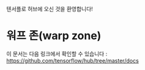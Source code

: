 텐서플로 허브에 오신 것을 환영합니다!

# 워프 존(warp zone)

이 문서는 다음 링크에서 확인할 수 있습니다 : https://github.com/tensorflow/hub/tree/master/docs
